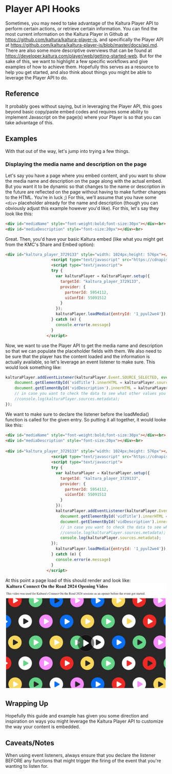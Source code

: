 # Player API Hooks
Sometimes, you may need to take advantage of the Kaltura Player API to perform certain actions, or retrieve certain information.  You can find the most current information on the Kaltura Player in Github at https://github.com/kaltura/kaltura-player-js, and specifically the Player API at https://github.com/kaltura/kaltura-player-js/blob/master/docs/api.md.  There are also some more descriptive overviews that can be found at https://developer.kaltura.com/player/web/getting-started-web.  But for the sake of this, we want to highlight a few specific workflows and give examples of how to achieve them.  Hopefully this serves as a resource to help you get started, and also think about things you might be able to leverage the Player API to do.

## Reference
It probably goes without saying, but in leveraging the Player API, this goes beyond basic copy/paste embed codes and requires some ability to implement Javascript on the page(s) where your Player is so that you can take advantage of this.

## Examples
With that out of the way, let's jump into trying a few things.
### Displaying the media name and description on the page
Let's say you have a page where you embed content, and you want to show the media name and description on the page along with the actual embed.  But you want it to be dynamic so that changes to the name or description in the future are reflected on the page without having to make further changes to the HTML.  You're in luck ;)
For this, we'll assume that you have some `<div>` placeholder already for the name and description (though you can obviously adjust this example however you'd like).  For this, let's say they look like this:
```html
<div id="mediaName" style="font-weight:bold;font-size:30px"></div><br>
<div id="mediaDescription" style="font-size:20px"></div><br>
```
Great.  Then, you'd have your basic Kaltura embed (like what you might get from the KMC's Share and Embed option):
```html
<div id="kaltura_player_3729133" style="width: 1024px;height: 576px"></div>
                    <script type="text/javascript" src="https://cdnapisec.kaltura.com/p/5954112/embedPlaykitJs/uiconf_id/55091512"></script>
                    <script type="text/javascript">
                    try {
                      var kalturaPlayer = KalturaPlayer.setup({
                        targetId: "kaltura_player_3729133",
                        provider: {
                          partnerId: 5954112,
                          uiConfId: 55091512
                        }
                      });
                      kalturaPlayer.loadMedia({entryId: '1_pyul2we4'});
                    } catch (e) {
                      console.error(e.message)
                    }
                  </script>
```

Now, we want to use the Player API to get the media name and description so that we can populate the placeholder fields with them.  We also need to be sure that the player has the content loaded and the information is actually available, so let's leverage an event listener to make sure.  This would look something like:
```javascript
kalturaPlayer.addEventListener(kalturaPlayer.Event.SOURCE_SELECTED, event => {
    document.getElementById('vidTitle').innerHTML = kalturaPlayer.sources.metadata.name || "";
    document.getElementById('vidDescription').innerHTML = kalturaPlayer.sources.metadata.description || "";
    // in case you want to check the data to see what other values you might want to use, you could just dump them to console
    //console.log(kalturaPlayer.sources.metadata);
});
```

We want to make sure to declare the listener before the loadMedia() function is called for the given entry.  So putting it all together, it would looke like this:
```html
<div id="mediaName" style="font-weight:bold;font-size:30px"></div><br>
<div id="mediaDescription" style="font-size:20px"></div><br>
                  
<div id="kaltura_player_3729133" style="width: 1024px;height: 576px"></div>
                    <script type="text/javascript" src="https://cdnapisec.kaltura.com/p/5954112/embedPlaykitJs/uiconf_id/55091512"></script>
                    <script type="text/javascript">
                    try {
                      var kalturaPlayer = KalturaPlayer.setup({
                        targetId: "kaltura_player_3729133",
                        provider: {
                          partnerId: 5954112,
                          uiConfId: 55091512
                        }
                      });
                      kalturaPlayer.addEventListener(kalturaPlayer.Event.SOURCE_SELECTED, event => {
                        document.getElementById('vidTitle').innerHTML = kalturaPlayer.sources.metadata.name || "";
                        document.getElementById('vidDescription').innerHTML = kalturaPlayer.sources.metadata.description || "";
                        // in case you want to check the data to see what other values you might want to use, you could just dump them to console
                        //console.log(kalturaPlayer.sources.metadata);
                        console.log(kalturaPlayer.sources.metadata);
                    });
                      kalturaPlayer.loadMedia({entryId: '1_pyul2we4'});
                    } catch (e) {
                      console.error(e.message)
                    }
                  </script>
```

At this point a page load of this should render and look like:
![Kaltura Player loaded on page with media name and description populated above](resources/player-with-name-description-on-page.png)


## Wrapping Up
Hopefully this guide and example has given you some direction and inspiration on ways you might leverage the Kaltura Player API to customize the way your content is embedded.  

## Caveats/Notes
When using event listeners, always ensure that you declare the listener BEFORE any functions that might trigger the firing of the event that you're wanting to listen for.

